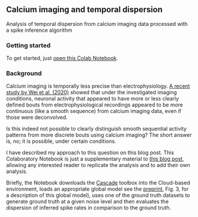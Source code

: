 ## Calcium imaging and temporal dispersion

Analysis of temporal dispersion from calcium imaging data processed with a spike inference algorithm

### Getting started

To get started, just [open this Colab Notebook](https://colab.research.google.com/github/PTRRupprecht/Calcium_imaging_and_temporal_dispersion/blob/main/Temporal_dispersion_of_activity_from_deconvolved_calcium_imaging.ipynb).

### Background

Calcium imaging is temporally less precise than electrophysiology. [A recent study by Wei et al. (2020)](https://journals.plos.org/ploscompbiol/article?id=10.1371/journal.pcbi.1008198) showed that under the investigated imaging conditions, neuronal activity that appeared to have more or less clearly defined bouts from electrophysiological recordings appeared to be more continuous (like a smooth sequence) from calcium imaging data, even if those were deconvolved.

Is this indeed not possible to clearly distinguish smooth sequential activity patterns from more discrete bouts using calcium imaging? The short answer is, no; it is possible, under certain conditions.

I have described my approach to this question on this blog post. This Colaboratory Notebook is just a supplementary material to [this blog post](https://gcamp6f.com/2021/02/23/temporal-dispersion-of-spike-rates-from-deconvolved-calcium-imaging-data-with-cascade/), allowing any interested reader to replicate the analysis and to add their own analysis.

Briefly, the Notebook downloads the [Cascade](https://github.com/HelmchenLabSoftware/Cascade) toolbox into the Cloud-based environment, loads an appropriate global model see the [preprint](https://www.biorxiv.org/content/10.1101/2020.08.31.272450v2), Fig. 3, for a description of this global model), uses one of the ground truth datasets to generate ground truth at a given noise level and then evaluates the dispersion of inferred spike rates in comparison to the ground truth.
